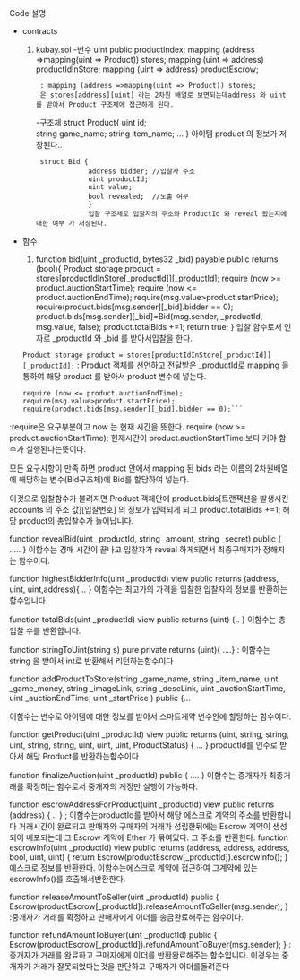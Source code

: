 Code 설명
 * contracts 
    1. kubay.sol
        -변수
            uint public productIndex; 
            mapping (address =>mapping(uint => Product)) stores;
            mapping (uint => address) productIdInStore;
            mapping (uint => address) productEscrow;

            : mapping (address =>mapping(uint => Product)) stores;
            은 stores[address][uint] 라는 2차원 배열로 보면되는데address 와 uint를 받아서 Product 구조체에 접근하게 된다.
        
        -구조체
            struct Product{
                        uint id;  
                        string game_name;
                        string item_name;
                        ...
                        }
                        아이템 product 의 정보가 저장된다..

            struct Bid {
                        address bidder; //입찰자 주소
                        uint productId; 
                        uint value;
                        bool revealed;  //노출 여부 
                        }
                        입찰 구조체로 입찰자의 주소와 ProductId 와 reveal 됬는지에 대한 여부 가 저장된다.
* 함수
    1. function bid(uint _productId, bytes32 _bid) payable public returns (bool){
            Product storage product = stores[productIdInStore[_productId]][_productId];
            require (now >= product.auctionStartTime);
            require (now <= product.auctionEndTime);
            require(msg.value>product.startPrice);
            require(product.bids[msg.sender][_bid].bidder == 0);
            product.bids[msg.sender][_bid]=Bid(msg.sender, _productId, msg.value, false);
            product.totalBids +=1;
            return true;
}
입찰 함수로서 인자로 _productId 와  _bid 를 받아서입찰을 한다.

    ```Product storage product = stores[productIdInStore[_productId]][_productId];```
    : Product 객체를 선언하고 전달받은 _productId로 mapping 을통하여 해당 product 를 받아서 product 변수에 넣는다.

    ```require (now >= product.auctionStartTime);
    require (now <= product.auctionEndTime);
    require(msg.value>product.startPrice);
    require(product.bids[msg.sender][_bid].bidder == 0);```
:require은 요구부분이고 now 는 현재 시간을 뜻한다.
require (now >= product.auctionStartTime); 
현재시간이 product.auctionStartTime 보다 커야 함수가 실행된다는뜻이다.

모든 요구사항이 만족 하면 product 안에서 mapping 된 bids 라는 이름의 2차원배열 에 해당하는 변수(Bid구조체)에 Bid를 할당하여 넣는다.

이것으로 입찰함수가 불려지면 Product 객체안에  product.bids[트랜잭션을 발생시킨accounts 의 주소 값][입찰번호] 의 정보가 입력되게 되고 
product.totalBids +=1;
해당 product의 총입찰수가 늘어납니다.

function revealBid(uint _productId, string _amount, string _secret) public {
 .....
}
이함수는 경매 시간이 끝나고 입찰자가 reveal 하게되면서 최종구매자가 정해지는 함수이다.

function highestBidderInfo(uint _productId) view public returns (address, uint, uint,address){
 ..
}
이함수는 최고가의 가격을 입찰한 입찰자의 정보를 반환하는 함수입니다.

function totalBids(uint _productId) view public returns (uint) {..
}
이함수는 총 입찰 수를 반환합니다.

function stringToUint(string s) pure private returns (uint){
....}
: 이함수는 string 을 받아서 int로 반환해서 리턴하는함수이다

function addProductToStore(string _game_name, string _item_name, uint _game_money, string _imageLink, string _descLink, uint _auctionStartTime,
uint _auctionEndTime, uint _startPrice ) public  {...

이함수는 변수로 아이템에 대한 정보를 받아서 스마트계약 변수안에 할당하는 함수이다.

function getProduct(uint _productId) view public returns (uint, string, string, uint, string, string, uint, uint, uint, ProductStatus) { ... }
productId를 인수로 받아서 해당 Product를 반환하는함수이다

function finalizeAuction(uint _productId) public {
 ....
}
이함수는 중개자가 최종거래를 확정하는 함수로서 
중개자의 계정만 실행이 가능하다.

function escrowAddressForProduct(uint _productId) view public returns (address) { ..
}
; 이함수는productId를 받아서 해당 에스크로 계약의 주소를 반환합니다 거래시간이 완료되고
판매자와 구매자의 거래가 성립한뒤에는 Escrow 계약이 생성되어 배포되는데 그 Escrow 계약에 Ether 가 묶여있다.
그 주소를 반환한다.
function escrowInfo(uint _productId) view public returns (address, address, address, bool, uint, uint) {
 return Escrow(productEscrow[_productId]).escrowInfo();
}
에스크로 정보를 반환한다.
이함수는에스크로 계약에 접근하여 그계약에 있는 escrowInfo()를 호출해서반환한다.

function releaseAmountToSeller(uint _productId) public {
Escrow(productEscrow[_productId]).releaseAmountToSeller(msg.sender);
}
:중개자가 거래를 확정하고 판매자에게 이더를 송금완료해주는 함수이다.

function refundAmountToBuyer(uint _productId) public { 
Escrow(productEscrow[_productId]).refundAmountToBuyer(msg.sender);
}
: 중개자가 거래를 완료하고 구매자에게 이더를 반환완료해주는 함수입니다. 이경우는 중개자가 거래가 잘못되었다는것을 판단하고 구매자가 이더를돌려준다
